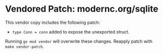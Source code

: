 # Vendored Patch: modernc.org/sqlite

This vendor copy includes the following patch:

- `type Conn = conn` added to expose the unexported struct.

Running `go mod vendor` will overwrite these changes. Reapply patch with `make vendor-patch`.